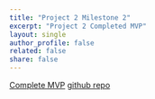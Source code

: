 ```yaml
---
title: "Project 2 Milestone 2"
excerpt: "Project 2 Completed MVP"
layout: single
author_profile: false
related: false
share: false
---
```


[Complete MVP](https://creative.colorado.edu/~myco6347/fwd/Projects/Project2/)
[github repo](https://github.com/Myles-Cork/WebFrontEnd-Project2)
